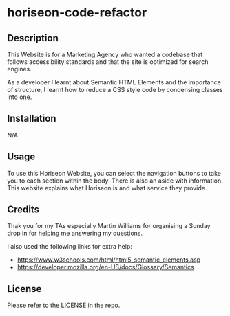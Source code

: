 # horiseon-code-refactor

## Description

This Website is for a Marketing Agency who wanted a codebase that follows accessibility standards and that the site is optimized for search engines. 

As a developer I learnt about Semantic HTML Elements and the importance of structure, I learnt how to reduce a CSS style code by condensing classes into one. 

## Installation
N/A

## Usage

To use this Horiseon Website, you can select the navigation buttons to take you to each section within the body. There is also an aside with information. This website explains what Horiseon is and what service they provide.

## Credits

Thak you for my TAs especially Martin Williams for organising a Sunday drop in for helping me answering my questions. 

I also used the following links for extra help:
- https://www.w3schools.com/html/html5_semantic_elements.asp
- https://developer.mozilla.org/en-US/docs/Glossary/Semantics


## License

Please refer to the LICENSE in the repo.